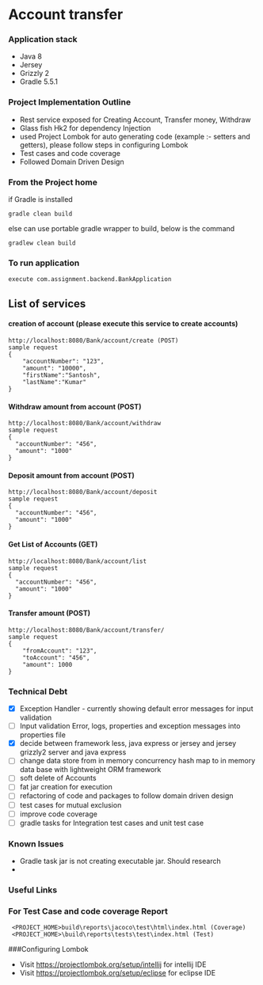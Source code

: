 # Account transfer

### Application stack
- Java 8
- Jersey
- Grizzly 2
- Gradle 5.5.1

### Project Implementation Outline
- Rest service exposed for Creating Account, Transfer money, Withdraw
- Glass fish Hk2 for dependency Injection 
- used Project Lombok for auto generating code (example :- setters and getters), please follow steps in configuring Lombok
- Test cases and code coverage
- Followed Domain Driven Design

### From the Project home
 if Gradle is installed
 ```
 gradle clean build
 ```
 else can use portable gradle wrapper to build, below is the command
 ```
 gradlew clean build
 ```


### To run application
 ```
 execute com.assignment.backend.BankApplication
 ```
 ## List of services 
 #### creation of account (please execute this service to create accounts)
```
http://localhost:8080/Bank/account/create (POST)
sample request
{
    "accountNumber": "123",
    "amount": "10000",
    "firstName":"Santosh",
    "lastName":"Kumar"
}
```

#### Withdraw amount from account (POST)
```
http://localhost:8080/Bank/account/withdraw
sample request
{
  "accountNumber": "456",
  "amount": "1000"
}
```
#### Deposit amount from account (POST)
```
http://localhost:8080/Bank/account/deposit
sample request
{
  "accountNumber": "456",
  "amount": "1000"
}
```

#### Get List of Accounts (GET)
```
http://localhost:8080/Bank/account/list
sample request
{
  "accountNumber": "456",
  "amount": "1000"
}
```
#### Transfer amount (POST)
```
http://localhost:8080/Bank/account/transfer/
sample request
{
    "fromAccount": "123",
    "toAccount": "456",
    "amount": 1000
}
```

### Technical Debt
- [X] Exception Handler - currently showing default error messages for input validation
- [ ] Input validation Error, logs, properties and exception messages into properties file
- [X] decide between framework less, java express or jersey and jersey grizzly2 server and java express
- [ ] change data store from in memory concurrency hash map to in memory data base with lightweight ORM framework
- [ ] soft delete of Accounts
- [ ] fat jar creation for execution
- [ ] refactoring of code and packages to follow domain driven design
- [ ] test cases for mutual exclusion
- [ ] improve code coverage
- [ ] gradle tasks for Integration test cases and unit test case 

### Known Issues

- Gradle task jar is not creating executable jar. Should research
- 

### Useful Links

### For Test Case and code coverage Report
     <PROJECT_HOME>build\reports\jacoco\test\html\index.html (Coverage)
     <PROJECT_HOME>\build\reports\tests\test\index.html (Test)



###Configuring Lombok
   - Visit https://projectlombok.org/setup/intellij for intellij IDE
   - Visit https://projectlombok.org/setup/eclipse for eclipse IDE
